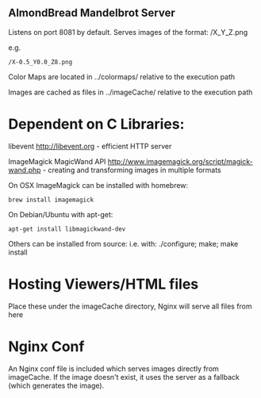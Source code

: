 AlmondBread Mandelbrot Server
-----------------------------

Listens on port 8081 by default. Serves images of the format:
    /X<some x value>_Y<some y value>_Z<some zoom value>.png

e.g.

    /X-0.5_Y0.0_Z8.png


Color Maps are located in ../colormaps/ relative to the execution path

Images are cached as files in ../imageCache/ relative to the execution path


Dependent on C Libraries:
========================

libevent http://libevent.org - efficient HTTP server

ImageMagick MagicWand API http://www.imagemagick.org/script/magick-wand.php - creating and transforming images in multiple formats


On OSX ImageMagick can be installed with homebrew:

    brew install imagemagick

On Debian/Ubuntu with apt-get:

    apt-get install libmagickwand-dev


Others can be installed from source: i.e. with: ./configure; make; make install


Hosting Viewers/HTML files
===========================

Place these under the imageCache directory, Nginx will serve all files from here



Nginx Conf
===========

An Nginx conf file is included which serves images directly from imageCache. If the image doesn't exist, it uses the server as a fallback (which generates the image).
